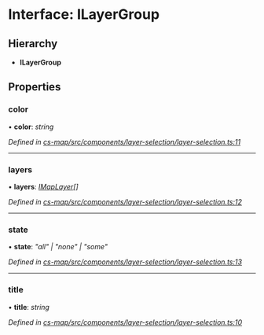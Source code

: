 # Interface: ILayerGroup

## Hierarchy

* **ILayerGroup**

## Properties

###  color

• **color**: *string*

*Defined in [cs-map/src/components/layer-selection/layer-selection.ts:11](https://github.com/RichardHovenkamp/csnext/blob/eefa977/packages/cs-map/src/components/layer-selection/layer-selection.ts#L11)*

___

###  layers

• **layers**: *[IMapLayer](_cs_map_src_classes_imap_layer_.imaplayer.md)[]*

*Defined in [cs-map/src/components/layer-selection/layer-selection.ts:12](https://github.com/RichardHovenkamp/csnext/blob/eefa977/packages/cs-map/src/components/layer-selection/layer-selection.ts#L12)*

___

###  state

• **state**: *"all" | "none" | "some"*

*Defined in [cs-map/src/components/layer-selection/layer-selection.ts:13](https://github.com/RichardHovenkamp/csnext/blob/eefa977/packages/cs-map/src/components/layer-selection/layer-selection.ts#L13)*

___

###  title

• **title**: *string*

*Defined in [cs-map/src/components/layer-selection/layer-selection.ts:10](https://github.com/RichardHovenkamp/csnext/blob/eefa977/packages/cs-map/src/components/layer-selection/layer-selection.ts#L10)*
